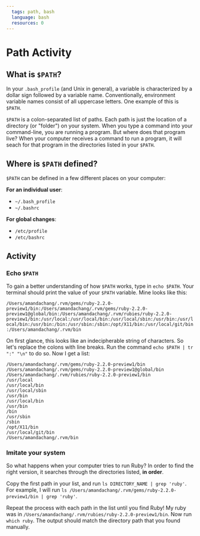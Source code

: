 ```yaml
---
  tags: path, bash
  language: bash
  resources: 0
---
```



# Path Activity

## What is `$PATH`?

In your `.bash_profile` (and Unix in general), a variable is characterized by a dollar sign followed by a variable name. Conventionally, environment variable names consist of all uppercase letters. One example of this is `$PATH`.

`$PATH` is a colon-separated list of paths. Each path is just the location of a directory (or "folder") on your system. When you type a command into your command-line, you are running a program. But where does that program live? When your computer receives a command to run a program, it will seach for that program in the directories listed in your `$PATH`.

## Where is `$PATH` defined?

`$PATH` can be defined in a few different places on your computer:

__For an individual user__:
* `~/.bash_profile`
* `~/.bashrc`

__For global changes__:
* `/etc/profile`
* `/etc/bashrc`

## Activity

### Echo `$PATH`

To gain a better understanding of how `$PATH` works, type in `echo $PATH`. Your terminal should print the value of your `$PATH` variable. Mine looks like this:

`/Users/amandachang/.rvm/gems/ruby-2.2.0-preview1/bin:/Users/amandachang/.rvm/gems/ruby-2.2.0-preview1@global/bin:/Users/amandachang/.rvm/rubies/ruby-2.2.0-preview1/bin:/usr/local:/usr/local/bin:/usr/local/sbin:/usr/bin:/usr/local/bin:/usr/bin:/bin:/usr/sbin:/sbin:/opt/X11/bin:/usr/local/git/bin:/Users/amandachang/.rvm/bin
`

On first glance, this looks like an indecipherable string of characters. So let's replace the colons with line breaks. Run the command `echo $PATH | tr ":" "\n"` to do so. Now I get a list:

```
/Users/amandachang/.rvm/gems/ruby-2.2.0-preview1/bin
/Users/amandachang/.rvm/gems/ruby-2.2.0-preview1@global/bin
/Users/amandachang/.rvm/rubies/ruby-2.2.0-preview1/bin
/usr/local
/usr/local/bin
/usr/local/sbin
/usr/bin
/usr/local/bin
/usr/bin
/bin
/usr/sbin
/sbin
/opt/X11/bin
/usr/local/git/bin
/Users/amandachang/.rvm/bin
```

### Imitate your system

So what happens when your computer tries to run Ruby? In order to find the right version, it searches through the directories listed, __in order__.

Copy the first path in your list, and run `ls DIRECTORY_NAME | grep 'ruby'`. For example, I will run `ls /Users/amandachang/.rvm/gems/ruby-2.2.0-preview1/bin | grep 'ruby'`.

Repeat the process with each path in the list until you find Ruby! My ruby was in `/Users/amandachang/.rvm/rubies/ruby-2.2.0-preview1/bin`. Now run `which ruby`. The output should match the directory path that you found manually.

